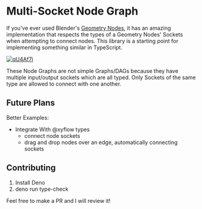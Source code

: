 # Multi-Socket Node Graph

If you've ever used Blender's [Geometry Nodes](https://docs.blender.org/manual/en/latest/modeling/geometry_nodes/index.html), it has an amazing implementation that respects the types of a Geometry
Nodes' Sockets when attempting to connect nodes. This library is a starting point for implementing something similar in
TypeScript.


[![qU4Af7i](https://github.com/user-attachments/assets/4031a9ae-3474-4904-a581-cc3e153f2075)](https://blender.community/c/rightclickselect/RTcbbc/)

These Node Graphs are not simple Graphs/DAGs because they have multiple input/output sockets which are all typed. Only Sockets of the same type are allowed to connect with one another.


## Future Plans

Better Examples:
- Integrate With @xyflow types
  - connect node sockets
  - drag and drop nodes over an edge, automatically connecting sockets

## Contributing

1. Install Deno
2. deno run type-check

Feel free to make a PR and I will review it!
